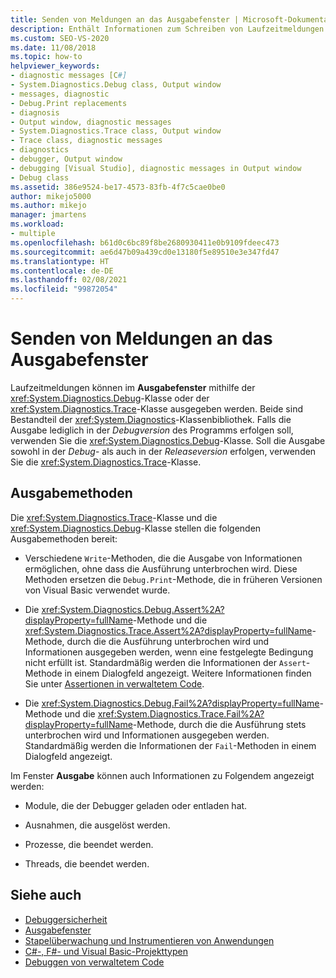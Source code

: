 ```yaml
---
title: Senden von Meldungen an das Ausgabefenster | Microsoft-Dokumentation
description: Enthält Informationen zum Schreiben von Laufzeitmeldungen in das Ausgabefenster in Visual Studio mit der Debug- oder Trace-Klasse, die beide in der System.Diagnostics-Klassenbibliothek enthalten sind.
ms.custom: SEO-VS-2020
ms.date: 11/08/2018
ms.topic: how-to
helpviewer_keywords:
- diagnostic messages [C#]
- System.Diagnostics.Debug class, Output window
- messages, diagnostic
- Debug.Print replacements
- diagnosis
- Output window, diagnostic messages
- System.Diagnostics.Trace class, Output window
- Trace class, diagnostic messages
- diagnostics
- debugger, Output window
- debugging [Visual Studio], diagnostic messages in Output window
- Debug class
ms.assetid: 386e9524-be17-4573-83fb-4f7c5cae0be0
author: mikejo5000
ms.author: mikejo
manager: jmartens
ms.workload:
- multiple
ms.openlocfilehash: b61d0c6bc89f8be2680930411e0b9109fdeec473
ms.sourcegitcommit: ae6d47b09a439cd0e13180f5e89510e3e347fd47
ms.translationtype: HT
ms.contentlocale: de-DE
ms.lasthandoff: 02/08/2021
ms.locfileid: "99872054"
---
```

# <a name="send-messages-to-the-output-window"></a>Senden von Meldungen an das Ausgabefenster

Laufzeitmeldungen können im **Ausgabefenster** mithilfe der <xref:System.Diagnostics.Debug>-Klasse oder der <xref:System.Diagnostics.Trace>-Klasse ausgegeben werden. Beide sind Bestandteil der <xref:System.Diagnostics>-Klassenbibliothek. Falls die Ausgabe lediglich in der *Debugversion* des Programms erfolgen soll, verwenden Sie die <xref:System.Diagnostics.Debug>-Klasse. Soll die Ausgabe sowohl in der *Debug*- als auch in der *Releaseversion* erfolgen, verwenden Sie die <xref:System.Diagnostics.Trace>-Klasse.

## <a name="output-methods"></a>Ausgabemethoden
 Die <xref:System.Diagnostics.Trace>-Klasse und die <xref:System.Diagnostics.Debug>-Klasse stellen die folgenden Ausgabemethoden bereit:

- Verschiedene `Write`-Methoden, die die Ausgabe von Informationen ermöglichen, ohne dass die Ausführung unterbrochen wird. Diese Methoden ersetzen die `Debug.Print`-Methode, die in früheren Versionen von Visual Basic verwendet wurde.

- Die <xref:System.Diagnostics.Debug.Assert%2A?displayProperty=fullName>-Methode und die <xref:System.Diagnostics.Trace.Assert%2A?displayProperty=fullName>-Methode, durch die die Ausführung unterbrochen wird und Informationen ausgegeben werden, wenn eine festgelegte Bedingung nicht erfüllt ist. Standardmäßig werden die Informationen der `Assert`-Methode in einem Dialogfeld angezeigt. Weitere Informationen finden Sie unter [Assertionen in verwaltetem Code](../debugger/assertions-in-managed-code.md).

- Die <xref:System.Diagnostics.Debug.Fail%2A?displayProperty=fullName>-Methode und die <xref:System.Diagnostics.Trace.Fail%2A?displayProperty=fullName>-Methode, durch die die Ausführung stets unterbrochen wird und Informationen ausgegeben werden. Standardmäßig werden die Informationen der `Fail`-Methoden in einem Dialogfeld angezeigt.

Im Fenster **Ausgabe** können auch Informationen zu Folgendem angezeigt werden:

- Module, die der Debugger geladen oder entladen hat.

- Ausnahmen, die ausgelöst werden.

- Prozesse, die beendet werden.

- Threads, die beendet werden.

## <a name="see-also"></a>Siehe auch
- [Debuggersicherheit](../debugger/debugger-security.md)
- [Ausgabefenster](../ide/reference/output-window.md)
- [Stapelüberwachung und Instrumentieren von Anwendungen](/dotnet/framework/debug-trace-profile/tracing-and-instrumenting-applications)
- [C#-, F#- und Visual Basic-Projekttypen](../debugger/debugging-preparation-csharp-f-hash-and-visual-basic-project-types.md)
- [Debuggen von verwaltetem Code](../debugger/debugging-managed-code.md)
